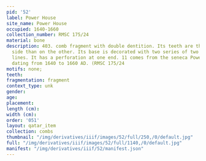 ```yaml
---
pid: '52'
label: Power House
site_name: Power House
occupied: 1640-1660
collection_number: RMSC 175/24
material: bone
description: 403. comb fragment with double dentition. Its teeth are thinner on one
  side than on the other. Its base is decorated with two series of two horizontal
  lines. It has a perforation at one end. 11 comes from the seneca Power House site
  dating from 1640 to 1660 AD. (RMSC 175/24
motifs: none;
teeth:
fragmentation: fragment
context_type: unk
gender:
age:
placement:
length (cm):
width (cm):
order: '051'
layout: qatar_item
collection: combs
thumbnail: "/img/derivatives/iiif/images/52/full/250,/0/default.jpg"
full: "/img/derivatives/iiif/images/52/full/1140,/0/default.jpg"
manifest: "/img/derivatives/iiif/52/manifest.json"
---
```

